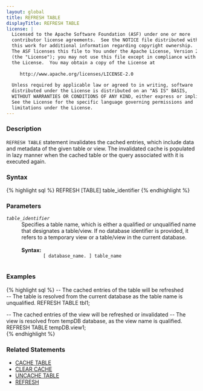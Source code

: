```yaml
---
layout: global
title: REFRESH TABLE
displayTitle: REFRESH TABLE
license: |
  Licensed to the Apache Software Foundation (ASF) under one or more
  contributor license agreements.  See the NOTICE file distributed with
  this work for additional information regarding copyright ownership.
  The ASF licenses this file to You under the Apache License, Version 2.0
  (the "License"); you may not use this file except in compliance with
  the License.  You may obtain a copy of the License at
 
     http://www.apache.org/licenses/LICENSE-2.0
 
  Unless required by applicable law or agreed to in writing, software
  distributed under the License is distributed on an "AS IS" BASIS,
  WITHOUT WARRANTIES OR CONDITIONS OF ANY KIND, either express or implied.
  See the License for the specific language governing permissions and
  limitations under the License.
---
```


### Description

`REFRESH TABLE` statement invalidates the cached entries, which include data
and metadata of the given table or view. The invalidated cache is populated in
lazy manner when the cached table or the query associated with it is executed again.

### Syntax

{% highlight sql %}
REFRESH [TABLE] table_identifier
{% endhighlight %}

### Parameters

<dl>
  <dt><code><em>table_identifier</em></code></dt>
  <dd>
    Specifies a table name, which is either a qualified or unqualified name that designates a table/view. If no database identifier is provided, it refers to a temporary view or a table/view in the current database.<br><br>
    <b>Syntax:</b>
      <code>
        [ database_name. ] table_name
      </code>
  </dd>
</dl>

### Examples

{% highlight sql %}
-- The cached entries of the table will be refreshed  
-- The table is resolved from the current database as the table name is unqualified.
REFRESH TABLE tbl1;

-- The cached entries of the view will be refreshed or invalidated
-- The view is resolved from tempDB database, as the view name is qualified.
REFRESH TABLE tempDB.view1;   
{% endhighlight %}

### Related Statements

 * [CACHE TABLE](sql-ref-syntax-aux-cache-cache-table.html)
 * [CLEAR CACHE](sql-ref-syntax-aux-cache-clear-cache.html)
 * [UNCACHE TABLE](sql-ref-syntax-aux-cache-uncache-table.html)
 * [REFRESH](sql-ref-syntax-aux-cache-refresh.html)
